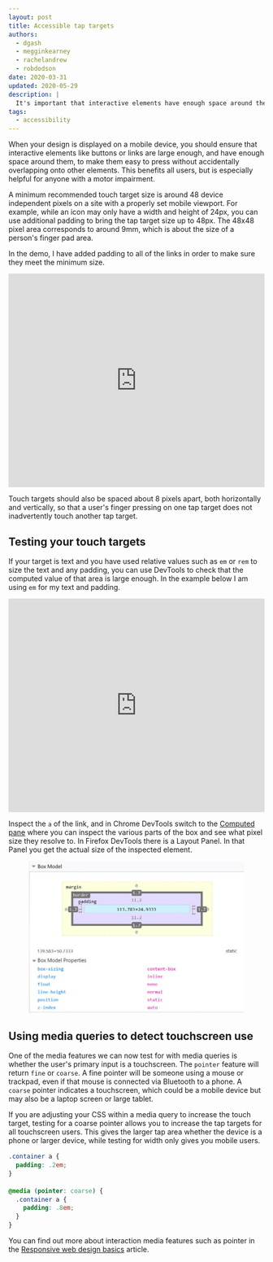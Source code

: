 ```yaml
---
layout: post
title: Accessible tap targets
authors:
  - dgash
  - megginkearney
  - rachelandrew
  - robdodson
date: 2020-03-31
updated: 2020-05-29
description: |
  It's important that interactive elements have enough space around them, when used on a mobile or touchscreen device. This will help everyone, but especially those with motor impairments.
tags:
  - accessibility
---
```


When your design is displayed on a mobile device,
you should ensure that interactive elements like buttons or links are large enough,
and have enough space around them,
to make them easy to press without accidentally overlapping onto other elements.
This benefits all users,
but is especially helpful for anyone with a motor impairment.

A minimum recommended touch target size is around 48 device independent pixels
on a site with a properly set mobile viewport.
For example, while an icon may only have a width and height of 24px,
you can use additional padding to bring the tap target size up to 48px.
The 48x48 pixel area corresponds to around 9mm,
which is about the size of a person's finger pad area.

In the demo, I have added padding to all of the links in order to make sure they meet the minimum size.

<div class="glitch-embed-wrap" style="height: 420px; width: 100%;">
  <iframe
    src="https://glitch.com/embed/#!/embed/tap-targets?path=index.html&previewSize=100"
    title="tap-targets on Glitch"
    style="height: 100%; width: 100%; border: 0;">
  </iframe>
</div>

Touch targets should also be spaced about 8 pixels apart,
both horizontally and vertically,
so that a user's finger pressing on one tap target does not inadvertently touch another tap target.

## Testing your touch targets

If your target is text and you have used relative values such as `em` or `rem` to size the text and any padding,
you can use DevTools to check that the computed value of that area is large enough.
In the example below I am using `em` for my text and padding.

<div class="glitch-embed-wrap" style="height: 420px; width: 100%;">
  <iframe
    src="https://glitch.com/embed/#!/embed/tap-targets-2?path=style.css&previewSize=100"
    title="tap-targets-2 on Glitch"
    style="height: 100%; width: 100%; border: 0;">
  </iframe>
</div>

Inspect the `a` of the link,
and in Chrome DevTools switch to the [Computed pane](https://developers.google.com/web/tools/chrome-devtools/css/overrides#computed)  where you can inspect the various parts of the box
and see what pixel size they resolve to.
In Firefox DevTools there is a Layout Panel.
In that Panel you get the actual size of the inspected element.

<figure class="w-figure" style="max-width: 500px">
  <img src="./firefox-layout.jpg" alt="The Layout Panel in Firefox DevTools showing the size of the a element">
</figure>

## Using media queries to detect touchscreen use

One of the media features we can now test for with media queries
is whether the user's primary input is a touchscreen.
The `pointer` feature will return `fine` or `coarse`.
A fine pointer will be someone using a mouse or trackpad,
even if that mouse is connected via Bluetooth to a phone.
A `coarse` pointer indicates a touchscreen,
which could be a mobile device but may also be a laptop screen or large tablet.

If you are adjusting your CSS within a media query to increase the touch target,
testing for a coarse pointer allows you to increase the tap targets for all touchscreen users.
This gives the larger tap area whether the device is a phone or larger device,
while testing for width only gives you mobile users.

```css
.container a {
  padding: .2em;
}

@media (pointer: coarse) {
  .container a {
    padding: .8em;
  }
}
```

You can find out more about interaction media features such as pointer
in the [Responsive web design basics](/responsive-web-design-basics/) article.
